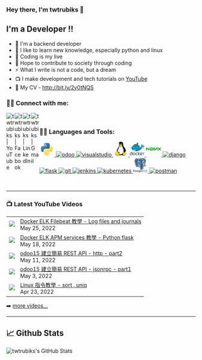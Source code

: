 ### Hey there, I'm twtrubiks 👋

## I'm a Developer !!

- 🔭 I'm a backend developer
- 🌱 I like to learn new knowledge, especially python and linux
- 👯 Coding is my live
- 🥅 Hope to contribute to society through coding
- ⚡  What I write is not a code, but a dream
- 📺 I make development and tech tutorials on [YouTube](https://www.youtube.com/user/blue524326)
- 🔭 My CV - http://bit.ly/2y0tNQS

### 🙋‍♂️ Connect with me:

[<img align="left" alt="twtrubiks | YouTube" width="22px" src="https://cdn.jsdelivr.net/npm/simple-icons@v3/icons/youtube.svg" />][youtube]
[<img align="left" alt="twtrubiks | Facebook" width="22px" src="https://cdn.jsdelivr.net/npm/simple-icons@v3/icons/facebook.svg" />][facebook]
[<img align="left" alt="twtrubiks | LinkedIn" width="22px" src="https://cdn.jsdelivr.net/npm/simple-icons@v3/icons/linkedin.svg" />][linkedin]
[<img align="left" alt="twtrubiks | Gmail" width="22px" src="https://cdn.jsdelivr.net/npm/simple-icons@v3/icons/gmail.svg" />][gmail]

<br />

### 👨‍💻 Languages and Tools:

<p align="left"> <a href="https://www.python.org" target="_blank"> <img src="https://raw.githubusercontent.com/devicons/devicon/master/icons/python/python-original.svg" alt="python" width="40" height="40"/> <a href="https://www.odoo.com/" target="_blank"> <img src="https://upload.wikimedia.org/wikipedia/commons/thumb/5/50/Odoo_logo.svg/320px-Odoo_logo.svg.png" alt="odoo" width="65" height="40"/> </a> <a href="https://code.visualstudio.com/" target="_blank"> <img src="https://upload.wikimedia.org/wikipedia/commons/thumb/9/9a/Visual_Studio_Code_1.35_icon.svg/240px-Visual_Studio_Code_1.35_icon.svg.png" alt="visualstudio" width="40" height="40"/> </a> <a href="https://www.linux.org/" target="_blank"> <img src="https://raw.githubusercontent.com/devicons/devicon/master/icons/linux/linux-original.svg" alt="linux" width="40" height="40"/> <a href="https://www.docker.com/" target="_blank"> <img src="https://raw.githubusercontent.com/devicons/devicon/master/icons/docker/docker-original-wordmark.svg" alt="docker" width="40" height="40"/> </a> </a> <a href="https://www.nginx.com" target="_blank"> <img src="https://raw.githubusercontent.com/devicons/devicon/master/icons/nginx/nginx-original.svg" alt="nginx" width="40" height="40"/> </a> </a> <a href="https://www.djangoproject.com/" target="_blank"> <img src="https://upload.wikimedia.org/wikipedia/commons/7/75/Django_logo.svg" alt="django" width="40" height="40"/> </a> <a href="https://flask.palletsprojects.com/" target="_blank"> <img src="https://www.vectorlogo.zone/logos/pocoo_flask/pocoo_flask-icon.svg" alt="flask" width="40" height="40"/> </a> <a href="https://git-scm.com/" target="_blank"> <img src="https://www.vectorlogo.zone/logos/git-scm/git-scm-icon.svg" alt="git" width="40" height="40"/> </a> <a href="https://www.jenkins.io" target="_blank"> <img src="https://www.vectorlogo.zone/logos/jenkins/jenkins-icon.svg" alt="jenkins" width="40" height="40"/> </a> <a href="https://kubernetes.io" target="_blank"> <img src="https://www.vectorlogo.zone/logos/kubernetes/kubernetes-icon.svg" alt="kubernetes" width="40" height="40"/> </a> <a href="https://www.postgresql.org" target="_blank"> <img src="https://raw.githubusercontent.com/devicons/devicon/master/icons/postgresql/postgresql-original-wordmark.svg" alt="postgresql" width="40" height="40"/> </a> <a href="https://postman.com" target="_blank"> <img src="https://www.vectorlogo.zone/logos/getpostman/getpostman-icon.svg" alt="postman" width="40" height="40"/> </a> </p>

<br />

---

### 📺 Latest YouTube Videos

<table>
    <tbody>
<!-- YOUTUBE:START --><tr><td><a href="https://www.youtube.com/watch?v=LS8RsFzbTFo"><img width="140px" src="https://i.ytimg.com/vi/LS8RsFzbTFo/mqdefault.jpg"></a></td>
<td><a href="https://www.youtube.com/watch?v=LS8RsFzbTFo">Docker ELK Filebeat 教學 - Log files and journals</a><br/>May 25, 2022</td></tr>
<tr><td><a href="https://www.youtube.com/watch?v=j_iNhl1Cp_Y"><img width="140px" src="https://i.ytimg.com/vi/j_iNhl1Cp_Y/mqdefault.jpg"></a></td>
<td><a href="https://www.youtube.com/watch?v=j_iNhl1Cp_Y">Docker ELK APM services 教學 - Python flask</a><br/>May 18, 2022</td></tr>
<tr><td><a href="https://www.youtube.com/watch?v=pyy1AQh_Tlo"><img width="140px" src="https://i.ytimg.com/vi/pyy1AQh_Tlo/mqdefault.jpg"></a></td>
<td><a href="https://www.youtube.com/watch?v=pyy1AQh_Tlo">odoo15 建立簡易 REST API - http - part2</a><br/>May 11, 2022</td></tr>
<tr><td><a href="https://www.youtube.com/watch?v=H5_I0EXP5OQ"><img width="140px" src="https://i.ytimg.com/vi/H5_I0EXP5OQ/mqdefault.jpg"></a></td>
<td><a href="https://www.youtube.com/watch?v=H5_I0EXP5OQ">odoo15 建立簡易 REST API - jsonrpc - part1</a><br/>May 3, 2022</td></tr>
<tr><td><a href="https://www.youtube.com/watch?v=5G9gRLPBW_U"><img width="140px" src="https://i.ytimg.com/vi/5G9gRLPBW_U/mqdefault.jpg"></a></td>
<td><a href="https://www.youtube.com/watch?v=5G9gRLPBW_U">Linux 指令教學 - sort ,  uniq</a><br/>Apr 23, 2022</td></tr>
<!-- YOUTUBE:END -->
    </tbody>
</table>

➡️ [more videos...](https://www.youtube.com/user/blue524326)

---

## 📈 Github Stats

<p align="left">
  <img align="left" alt="twtrubiks's GitHub Stats" src="https://github-readme-stats.vercel.app/api?username=twtrubiks&show_icons=true&hide_border=true" />
</p>

[youtube]: https://www.youtube.com/user/blue524326
[linkedin]: https://www.linkedin.com/in/twtrubiks-a09330145/
[facebook]: https://www.facebook.com/TWTRubiks
[gmail]: mailto:twtrubiks@gmail.com
